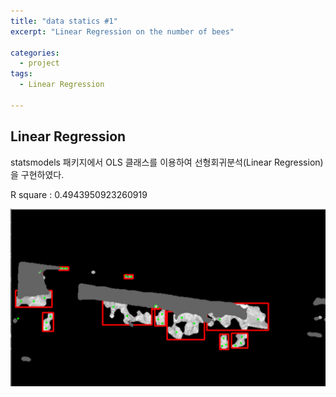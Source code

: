 ```yaml
---
title: "data statics #1"
excerpt: "Linear Regression on the number of bees"

categories:
  - project
tags:
  - Linear Regression

---
```


## Linear Regression
statsmodels 패키지에서 OLS 클래스를 이용하여 선형회귀분석(Linear Regression)을 구현하였다.

R square : 0.4943950923260919

![](https://raw.githubusercontent.com/beeot/beeot.github.io/master/_docs/project/separate.png)





